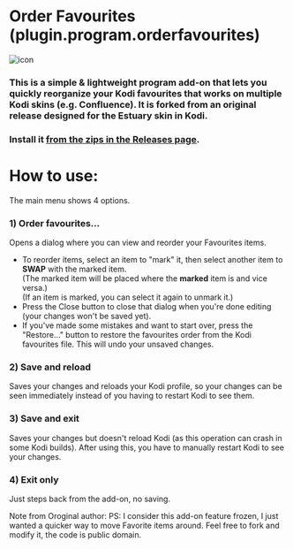# Order Favourites (plugin.program.orderfavourites)
![icon](https://github.com/M-Borsch/plugin.program.orderfavourites.swap/blob/master/icon.png)  
### This is a simple & lightweight program add-on that lets you quickly reorganize your Kodi favourites that works on multiple Kodi skins (e.g. Confluence). It is forked from an original release designed for the Estuary skin in Kodi.

### Install it [from the zips in the Releases page](https://github.com/M-Borsch/plugin.program.orderfavourites.swap/releases).

# How to use:

The main menu shows 4 options.

### 1) Order favourites...   
Opens a dialog where you can view and reorder your Favourites items.   
- To reorder items, select an item to "mark" it, then select another item to **SWAP** with the marked item.  
(The marked item will be placed where the **marked** item is and vice versa.)  
(If an item is marked, you can select it again to unmark it.)  
- Press the Close button to close that dialog when you're done editing (your changes won't be saved yet).  
- If you've made some mistakes and want to start over, press the "Restore..." button to restore the favourites order from the Kodi favourites file. This will undo your unsaved changes.
   
### 2) Save and reload
Saves your changes and reloads your Kodi profile, so your changes can be seen immediately instead of you having to restart Kodi to see them.
   
### 3) Save and exit
Saves your changes but doesn't reload Kodi (as this operation can crash in some Kodi builds). After using this, you have to manually restart Kodi to see your changes.

### 4) Exit only
Just steps back from the add-on, no saving.

Note from Oroginal author:
   PS: I consider this add-on feature frozen, I just wanted a quicker way to move Favorite items around. Feel free to fork and modify it, the code is public domain.
